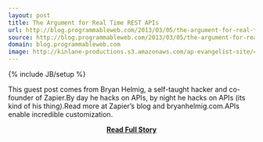 ```yaml
---
layout: post
title: The Argument for Real Time REST APIs
url: http://blog.programmableweb.com/2013/03/05/the-argument-for-real-time-rest-apis/
source: http://blog.programmableweb.com/2013/03/05/the-argument-for-real-time-rest-apis/
domain: blog.programmableweb.com
image: http://kinlane-productions.s3.amazonaws.com/ap-evangelist-site/curated/screenshots/9352_api500_com.png
---
```

{% include JB/setup %}<p>This guest post comes from Bryan Helmig, a self-taught hacker and co-founder of Zapier.By day he hacks on APIs, by night he hacks on APIs (its kind of his thing).Read more at Zapier’s blog and bryanhelmig.com.APIs enable incredible customization.</p>
<center><p><a href="http://blog.programmableweb.com/2013/03/05/the-argument-for-real-time-rest-apis/" style='padding:25px; font-sze:18px; font-weight: bold;'>Read Full Story</a></p></center>
